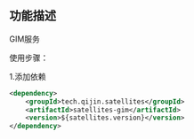 
## 功能描述
GIM服务


使用步骤：

1.添加依赖
```xml
<dependency>
    <groupId>tech.qijin.satellites</groupId>
    <artifactId>satellites-gim</artifactId>
    <version>${satellites.version}</version>
</dependency>
```